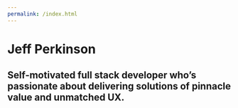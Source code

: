 ```yaml
---
permalink: /index.html
---
```


# Jeff Perkinson
## Self-motivated full stack developer who’s passionate about delivering solutions of pinnacle value and unmatched UX.
